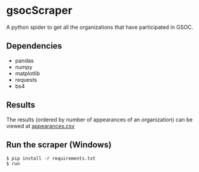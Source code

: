 # gsocScraper
 A python spider to get all the organizations that have participated in GSOC.

## Dependencies
- pandas
- numpy
- matplotlib
- requests
- bs4

## Results
The results (ordered by number of appearances of an organization) can be viewed at [appearances.csv](https://github.com/ekdnam/gsocScraper/blob/main/data/appearances.csv)

## Run the scraper (Windows)
 ```
$ pip install -r requirements.txt
$ run
 ```
